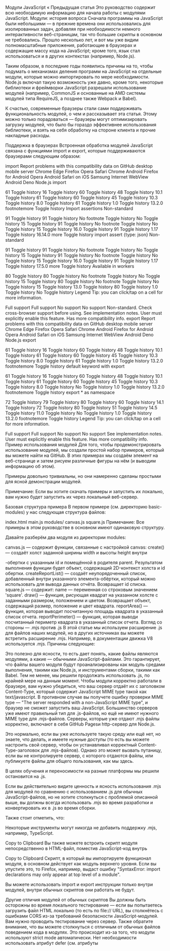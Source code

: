 Модули JavaScript
« Предыдущая статья
Это руководство содержит всю необходимую информацию для начала работы с модулями JavaScript.
Модули: история вопроса
Сначала программы на JavaScript были небольшими — в прежние времена они использовались для изолированных задач, добавляя при необходимости немного интерактивности веб-страницам, так что большие скрипты в основном не требовались. Прошло несколько лет, и вот мы уже видим полномасштабные приложения, работающие в браузерах и содержащие массу кода на JavaScript; кроме того, язык стал использоваться и в других контекстах (например, Node.js).

Таким образом, в последние годы появились причины на то, чтобы подумать о механизмах деления программ на JavaScript на отдельные модули, которые можно импортировать по мере необходимости. Node.js включал такую возможность уже давно, кроме того, некоторые библиотеки и фреймворки JavaScript разрешали использование модулей (например, CommonJS и основанные на AMD системы модулей типа RequireJS, а позднее также Webpack и Babel).

К счастью, современные браузеры стали сами поддерживать функциональность модулей, о чем и рассказывает эта статья. Этому можно только порадоваться — браузеры могут оптимизировать загрузку модулей, что было бы гораздо эффективнее использования библиотеки, и взять на себя обработку на стороне клиента и прочие накладные расходы.

Поддержка в браузерах
Встроенная обработка модулей JavaScript связана с функциями import и export, которые поддерживаются браузерами следующим образом:

import
Report problems with this compatibility data on GitHub
desktop mobile server
Chrome
Edge
Firefox
Opera
Safari
Chrome Android
Firefox for Android
Opera Android
Safari on iOS
Samsung Internet
WebView Android
Deno
Node.js
import

61
Toggle history
16
Toggle history
60
Toggle history
48
Toggle history
10.1
Toggle history
61
Toggle history
60
Toggle history
45
Toggle history
10.3
Toggle history
8.0
Toggle history
61
Toggle history
1.0
Toggle history
13.2.0
footnotemore
Toggle history
Import assertions
Non-standard

91
Toggle history
91
Toggle history
No
footnote
Toggle history
No
Toggle history
15
Toggle history
91
Toggle history
No
footnote
Toggle history
No
Toggle history
15
Toggle history
16.0
Toggle history
91
Toggle history
1.17
Toggle history
16.14.0
more
Toggle history
import assert {type: json}
Non-standard

91
Toggle history
91
Toggle history
No
footnote
Toggle history
No
Toggle history
15
Toggle history
91
Toggle history
No
footnote
Toggle history
No
Toggle history
15
Toggle history
16.0
Toggle history
91
Toggle history
1.17
Toggle history
17.5.0
more
Toggle history
Available in workers

80
Toggle history
80
Toggle history
No
footnote
Toggle history
No
Toggle history
15
Toggle history
80
Toggle history
No
footnote
Toggle history
No
Toggle history
15
Toggle history
13.0
Toggle history
80
Toggle history
1.0
Toggle history
No
Toggle history
Legend
Tip: you can click/tap on a cell for more information.

Full support
Full support
No support
No support
Non-standard. Check cross-browser support before using.
See implementation notes.
User must explicitly enable this feature.
Has more compatibility info.
export
Report problems with this compatibility data on GitHub
desktop mobile server
Chrome
Edge
Firefox
Opera
Safari
Chrome Android
Firefox for Android
Opera Android
Safari on iOS
Samsung Internet
WebView Android
Deno
Node.js
export

61
Toggle history
16
Toggle history
60
Toggle history
48
Toggle history
10.1
Toggle history
61
Toggle history
60
Toggle history
45
Toggle history
10.3
Toggle history
8.0
Toggle history
61
Toggle history
1.0
Toggle history
13.2.0
footnotemore
Toggle history
default keyword with export

61
Toggle history
16
Toggle history
60
Toggle history
48
Toggle history
10.1
Toggle history
61
Toggle history
60
Toggle history
45
Toggle history
10.3
Toggle history
8.0
Toggle history
No
Toggle history
1.0
Toggle history
13.2.0
footnotemore
Toggle history
export \* as namespace

72
Toggle history
79
Toggle history
80
Toggle history
60
Toggle history
14.1
Toggle history
72
Toggle history
80
Toggle history
51
Toggle history
14.5
Toggle history
11.0
Toggle history
No
Toggle history
1.0
Toggle history
13.2.0
footnotemore
Toggle history
Legend
Tip: you can click/tap on a cell for more information.

Full support
Full support
No support
No support
See implementation notes.
User must explicitly enable this feature.
Has more compatibility info.
Пример использования модулей
Для того, чтобы продемонстрировать использование модулей, мы создали простой набор примеров, который вы можете найти на GitHub. В этих примерах мы создаём элемент <canvas> на веб-странице и затем рисуем различные фигуры на нём (и выводим информацию об этом).

Примеры довольно тривиальны, но они намеренно сделаны простыми для ясной демонстрации модулей.

Примечание: Если вы хотите скачать примеры и запустить их локально, вам нужно будет запустить их через локальный веб-сервер.

Базовая структура примера
В первом примере (см. директорию basic-modules) у нас следующая структура файлов:

index.html
main.js
modules/
canvas.js
square.js
Примечание: Все примеры в этом руководстве в основном имеют одинаковую структуру.

Давайте разберём два модуля из директории modules:

canvas.js — содержит функции, связанные с настройкой canvas:
create() — создаёт холст заданной ширины width и высоты height внутри <div>-обертки с указанным id и помещённой в родителя parent. Результатом выполнения функции будет объект, содержащий 2D-контекст холста и id обертки.
createReportList() — создаёт неупорядоченный список, добавленный внутри указанного элемента-обёртки, который можно использовать для вывода данных отчёта. Возвращает id списка.
square.js — содержит:
name — переменная со строковым значением 'square'.
draw() — функция, рисующая квадрат на указанном холсте с заданными размером, положением и цветом. Возвращает объект, содержащий размер, положение и цвет квадрата.
reportArea() — функция, которая выводит посчитанную площадь квадрата в указанный список отчета.
reportPerimeter() — функция, которая выводи посчитанный периметр квадрата в указанный список отчета.
Взгляд со стороны — .mjs против .js
В этой статье мы используем расширение .js для файлов наших модулей, но в других источниках вы можете встретить расширение .mjs. Например, в документации движка V8 используется .mjs. Причины следующие:

Это полезно для ясности, то есть дает понять, какие файлы являются модулями, а какие — обычными JavaScript-файлами.
Это гарантирует, что файлы вашего модуля будут проанализированы как модуль средами выполнения, такими как Node.js, и инструментами сборки, такими как Babel.
Тем не менее, мы решили продолжать использовать .js, по крайней мере на данным момент. Чтобы модули корректно работали в браузере, вам нужно убедиться, что ваш сервер отдаёт их с заголовком Content-Type, который содержит JavaScript MIME type такой как text/javascript. В противном случае вы получете ошибку проверки MIME type — "The server responded with a non-JavaScript MIME type", и браузер не сможет запустить ваш JavaScript. Большинство серверов уже имеют правильный тип для .js-файлов, но ещё не имеют нужного MIME type для .mjs-файлов. Серверы, которые уже отдают .mjs файлы корректно, включают в себя GitHub Pagesи http-сервер для Node.js.

Это нормально, если вы уже используете такую среду или ещё нет, но знаете, что делать, и имеете нужные доступы (то есть вы можете настроить свой сервер, чтобы он устанавливал корректный Content-Type-заголовок для .mjs-файлов). Однако это может вызвать путаницу, если вы не контролируете сервер, с которого отдаются файлы, или публикуете файлы для общего пользования, как мы здесь.

В целях обучения и переносимости на разные платформы мы решили остановится на .js.

Если вы действительно видите ценность и ясность использования .mjs для модулей по сравнению с использованием .js для обычных JavaScript-файлов, но не хотите столкнуться с проблемой описанной выше, вы должны всегда использовать .mjs во время разработки и конвертировать их в .js во время сборки.

Также стоит отметить, что:

Некоторые инструменты могут никогда не добавить поддержку .mjs, например, TypeScript.

<script type="module"> атрибут используется для обозначения того, что файл является модулем. Вы увидите примеры использования данного атрибута ниже.
Экспорт функционала модуля
Первое, что нужно сделать, чтобы получить доступ к функционалу модуля, — экспортировать его. Это делается с помощью инструкции export.

Самый простой способ использовать экспорт — поместить конструкцию export перед любыми элементами, которые вы хотите экспортировать из модуля, например:

export const name = 'square';

export function draw(ctx, length, x, y, color) {
  ctx.fillStyle = color;
  ctx.fillRect(x, y, length, length);

  return {
    length: length,
    x: x,
    y: y,
    color: color
  };
}
Copy to Clipboard
Вы можете экспортировать var-, let-, const-переменные, и — как мы увидим позже — классы. Они должны быть в верхней области видимости, вы не можете использовать export внутри функции, например.

Более удобный способ экспорта всех элементов, которые вы хотите экспортировать,— использовать одну конструкцию export в конце файла модуля, где указать переменные, функции, классы, который вы хотите экспортировать, через запятую в фигурных скобках. Например:

export { name, draw, reportArea, reportPerimeter };
Copy to Clipboard
Импорт функционала в ваш скрипт
После того, как вы экспортировали некоторые функции из своего модуля, вам необходимо импортировать их в свой скрипт, чтобы иметь возможность использовать их. Самый простой способ сделать это:

import { name, draw, reportArea, reportPerimeter } from './modules/square.js';
Copy to Clipboard
Используйте конструкцию import, за которой следует разделенный запятыми список функций, которые вы хотите импортировать, заключённый в фигурные скобки, за которым следует ключевое слово from, за которым следует путь к файлу модуля — путь относительно корня сайта, который для нашего примера basic-modules будет равен /js-examples/modules/basic-modules.

Однако, мы написали путь немного иначе — мы используем (.) синтаксис, означающий "текущую директорию", за которым следует путь к файлу, который мы пытаемся найти. Это намного лучше, чем каждый раз записывать весь относительный путь, поскольку он короче и делает URL-адрес переносимым - пример все равно будет работать, если вы переместите его в другое место в иерархии сайта.

Так например:

/js-examples/modules/basic-modules/modules/square.js
становится

./modules/square.js
Вы можете найти подобные строки кода в файле main.js.

Примечание: В некоторых модульных системах вы можете опустить расширение файла и начальные /, ./, or ../ (например 'modules/square'). Это не работает в нативных JavaScript-модулях.

После того, как вы импортировали функции в свой скрипт, вы можете использовать их так же, как если бы они были определены в этом же файле. Следующий пример можно найти в main.js, сразу за строками импорта:

let myCanvas = create('myCanvas', document.body, 480, 320);
let reportList = createReportList(myCanvas.id);

let square1 = draw(myCanvas.ctx, 50, 50, 100, 'blue');
reportArea(square1.length, reportList);
reportPerimeter(square1.length, reportList);
Copy to Clipboard
**Примечание:**Хотя импортированные функции доступны в файле, они доступны только для чтения. Вы не можете изменить импортированную переменную, но вы всё равно можете изменять свойства у const-переменных. Кроме того, переменные импортируется как "live bindings" - это означает, что они могут меняться по значению, даже если вы не можете изменить привязку, в отличие от const.

Добавление модуля на HTML-страницу
Далее нам необходимо подключить модуль main.js на нашу HTML-страницу. Это очень похоже на то, как мы подключаем обычный скрипт на страницу, с некоторыми заметными отличиями.

Прежде всего, вам нужно добавить type="module" в <script>-элемент, чтобы объявить, что скрипт является модулем. Чтобы подключить модуль main.js, нужно написать следующее:

<script type="module" src="main.js"></script>

Copy to Clipboard
Вы также можете встроить скрипт модуля непосредственно в HTML-файл, поместив JavaScript-код внутрь <script>-элемента:

<script type="module">
  /* код JavaScript модуля */
</script>

Copy to Clipboard
Скрипт, в который вы импортируете функционал модуля, в основном действует как модуль верхнего уровня. Если вы упустите это, то Firefox, например, выдаст ошибку "SyntaxError: import declarations may only appear at top level of a module".

Вы можете использовать import и export инструкции только внутри модулей, внутри обычных скриптов они работать не будут.

Другие отличия модулей от обычных скриптов
Вы должны быть осторожны во время локального тестирование — если вы попытаетесь загрузить файл HTML локально (то есть по file:// URL), вы столкнётесь с ошибками CORS из-за требований безопасности JavaScript-модулей. Вам нужно проводить тестирование через сервер.
Также обратите внимание, что вы можете столкнуться с отличным от обычных файлов поведением кода в модулях. Это происходит из-за того, что модули используют strict mode автоматически.
Нет необходимости использовать атрибут defer (см. атрибуты <script> элемента) при загрузке модуля, модули являются deferred по умолчанию.
Модули выполняются только один раз, даже если на них есть ссылки в нескольких <script> тэгах.
И последнее, но не менее важное: давайте проясним это — функции модуля импортируются в область видимости одного скрипта, они недоступны в глобальной области видимости. Следовательно, вы сможете получить доступ к импортированному функционалу только в скрипте, в который он импортирован, и, например, вы не сможете получить к нему доступ из консоли JavaScript в DevTools. Вы по-прежнему будете получать синтаксические ошибки в DevTools, но вы не сможете использовать некоторые методы отладки, которые, возможно, ожидали использовать.
Экпорт по умолчанию против именнованого экспорта
Экспорты функций и переменных, которые мы использовали в примерах выше являются именованными экспортами — каждый элемент (будь то функция или const-переменная, например) упоминается по имени при экспорте, и это имя также используется для ссылки на него при импорте.

Существует также тип экспорта, который называется экспорт по умолчанию — это сделано для того, чтобы упростить использование экпортируемого функционала сторонним модулем, а также помогает модулям JavaScript взаимодействовать с существующими модульными системами CommonJS и AMD (это хорошо объясняется в статье ES6 в деталях: Модули от Джейсон Орендорфа — ищите по ключевому слову «Default exports»).

Давайте посмотрим на пример, и мы объясним, как это работает. В модуле square.js из нашего примера вы можете найти функцию randomSquare(), которая создаёт квардрат случайного цвета и размера со случайными координатами. Мы хотим экпортировать эту функции по умолчанию, поэтому в конце файла пишем следующее:

export default randomSquare;
Copy to Clipboard
Обратите внимание на отсутствие фигурных скобок.

Кстати, можно было бы определить функцию как анонимную и добавить к ней export default:

export default function(ctx) {
...
}
Copy to Clipboard
В нашем файле main.js мы импортируем функцию по умолчанию, используя эту строку:

import randomSquare from './modules/square.js';
Copy to Clipboard
Снова обратите внимание на отсутствие фигурных скобок. Такой синтакис допустим, поскольку для каждого модуля разрешен только один экспорт по умолчанию, и мы знаем, что это randomSquare. Вышеупомянутая строка является сокращением для:

import {default as randomSquare} from './modules/square.js';
Copy to Clipboard
Примечание: «as» синтаксис для переименования экспортируемых элементов поясняется ниже в разделе Переименование импорта и экcпорта.

Как избежать конфликтов имён
Пока что наши модули для рисования фигур на холсте работают нормально. Но что произойдёт, если мы попытаемся добавить модуль, который занимается рисованием другой фигуры, например круга или треугольника? С этими фигурами, вероятно, тоже будут связаны такие функции, как draw(), reportArea() и т.д.; если бы мы попытались импортировать разные функции с одним и тем же именем в один и тот же файл модуля верхнего уровня, мы бы столкнулись с конфликтами и ошибками.

К счастью, есть несколько способов обойти это. Мы рассмотрим их в следующих разделах.

Переименование импорта и экспорта
Внутри фигурных скобок инструкций import и export вы можете использовать ключевое слово as вместе с новым именем функционала, чтобы задать ему новое имя, которое вы будете использовать для него внутри модуля верхнего уровня.

Так, например, оба следующих элемента будут выполнять одну и ту же работу, хотя и немного по-разному:

// внутри module.js
export {
function1 as newFunctionName,
function2 as anotherNewFunctionName
};

// внутри main.js
import { newFunctionName, anotherNewFunctionName } from './modules/module.js';
Copy to Clipboard
// внутри module.js
export { function1, function2 };

// внутри main.js
import { function1 as newFunctionName,
function2 as anotherNewFunctionName } from './modules/module.js';
Copy to Clipboard
Давайте посмотрим на реальный пример. В нашей renaming директории вы увидите ту же модульную систему, что и в предыдущем примере, за исключением того, что мы добавили модули circle.js и triangle.js для рисования кругов и треугольников и создания отчетов по ним.

Внутри каждого из этих модулей у нас есть функции с одинаковыми именами, которые экспортируются, и поэтому у каждого из них есть один и тот же оператор export внизу файла:

export { name, draw, reportArea, reportPerimeter };
Copy to Clipboard
Если бы в main.js при их импорте мы попытались использовать

import { name, draw, reportArea, reportPerimeter } from './modules/square.js';
import { name, draw, reportArea, reportPerimeter } from './modules/circle.js';
import { name, draw, reportArea, reportPerimeter } from './modules/triangle.js';
Copy to Clipboard
то браузер выдал бы ошибку — "SyntaxError: redeclaration of import name" (Firefox).

Вместо этого нам нужно переименовать импорт, чтобы он был уникальным:

import { name as squareName,
draw as drawSquare,
reportArea as reportSquareArea,
reportPerimeter as reportSquarePerimeter } from './modules/square.js';

import { name as circleName,
draw as drawCircle,
reportArea as reportCircleArea,
reportPerimeter as reportCirclePerimeter } from './modules/circle.js';

import { name as triangleName,
draw as drawTriangle,
reportArea as reportTriangleArea,
reportPerimeter as reportTrianglePerimeter } from './modules/triangle.js';
Copy to Clipboard
Обратите внимание, что вместо этого вы можете решить проблему в файлах модуля, например.

// внутри square.js
export { name as squareName,
draw as drawSquare,
reportArea as reportSquareArea,
reportPerimeter as reportSquarePerimeter };
Copy to Clipboard
// внутри main.js
import { squareName, drawSquare, reportSquareArea, reportSquarePerimeter } from './modules/square.js';
Copy to Clipboard
И это сработало бы точно так же. Какой способ вы будете использовать, зависит от вас, однако, возможно, имеет смысл оставить код модуля в покое и внести изменения в импорт. Это особенно важно, когда вы импортируете из сторонних модулей, над которыми у вас нет никакого контроля.

Создание объекта модуля
Вышеупомянутый способ работает нормально, но он немного запутан и многословен. Существует решение получше — импортировать функции каждого модуля внутри объекта модуля. Для этого используется следующая синтаксическая форма:

import \* as Module from './modules/module.js';
Copy to Clipboard
Эта конструкция берёт все экспорты, доступные внутри module.js и делает их доступными в качестве свойств объекта Module, фактически давая ему собственное пространство имен. Так например:

Module.function1()
Module.function2()
Copy to Clipboard
и т.д.

Опять же, давайте посмотрим на реальный пример. Если вы посмотрите на нашу директорию module-objects, вы снова увидите тот же самый пример, но переписанный с учётом преимуществ этого нового синтаксиса. В модулях все экспорты представлены в следующей простой форме:

export { name, draw, reportArea, reportPerimeter };
Copy to Clipboard
С другой стороны, импорт выглядит так:

import \* as Canvas from './modules/canvas.js';

import _ as Square from './modules/square.js';
import _ as Circle from './modules/circle.js';
import \* as Triangle from './modules/triangle.js';
Copy to Clipboard
В каждом случае теперь вы можете получить доступ к импорту модуля под указанным свойством объекта, например:

let square1 = Square.draw(myCanvas.ctx, 50, 50, 100, 'blue');
Square.reportArea(square1.length, reportList);
Square.reportPerimeter(square1.length, reportList);
Copy to Clipboard
Таким образом, теперь вы можете написать код точно так же, как и раньше (при условии, что вы включаете имена объектов там, где это необходимо), и импорт будет намного более аккуратным.

Модули и классы
Как мы намекали ранее, вы также можете экспортировать и импортировать классы — это ещё один способ избежать конфликтов в вашем коде, и он особенно полезен, если у вас уже есть код модуля, написанный в объектно-ориентированном стиле.

Вы можете увидеть пример нашего модуля для рисования фигур, переписанного с помощью классов ES в нашей classes директории. В качестве примера, файл square.js теперь содержит всю свою функциональность в одном классе:

class Square {
constructor(ctx, listId, length, x, y, color) {
...
}

draw() {
...
}

...
}
Copy to Clipboard
который мы затем экспортируем:

export { Square };
Copy to Clipboard
Далее в main.js, мы импортируем его так:

import { Square } from './modules/square.js';
Copy to Clipboard
А затем используем импортированный класс, чтобы нарисовать наш квадрат:

let square1 = new Square(myCanvas.ctx, myCanvas.listId, 50, 50, 100, 'blue');
square1.draw();
square1.reportArea();
square1.reportPerimeter();
Copy to Clipboard
Агрегирующие модули
Возможны случаи, когда вы захотите объединить модули вместе. У вас может быть несколько уровней зависимостей, где вы хотите упростить вещи, объединив несколько подмодулей в один родительский модуль. Это возможно с использованием следующего синтаксиса экспорта в родительском модуле:

export \* from 'x.js'
export { name } from 'x.js'
Copy to Clipboard
Для примера посмотрите на нашу директорию module-aggregation. В этом примере (на основе нашего предыдущего примера с классами) у нас есть дополнительный модуль с именем shapes.js, который собирает функциональность circle.js, square.js и triangle.js вместе. Мы также переместили наши подмодули в дочернюю директорию внутри директории modules под названием shape. Итак, структура модуля в этом примере:

modules/
canvas.js
shapes.js
shapes/
circle.js
square.js
triangle.js
В каждом из подмодулей экспорт имеет одинаковую форму, например:

export { Square };
Copy to Clipboard
Далее идет агрегирование. Внутри shapes.js, мы добавляем следующие строки:

export { Square } from './shapes/square.js';
export { Triangle } from './shapes/triangle.js';
export { Circle } from './shapes/circle.js';
Copy to Clipboard
Они берут экспорт из отдельных подмодулей и фактически делают их доступными из модуля shape.js.

Примечание: Экспорты, указанные в shape.js, по сути перенаправляются через файл и на самом деле там не существуют, поэтому вы не сможете написать какой-либо полезный связанный код внутри того же файла.

Итак, теперь в файле main.js мы можем получить доступ ко всем трём классам модулей, заменив:

import { Square } from './modules/square.js';
import { Circle } from './modules/circle.js';
import { Triangle } from './modules/triangle.js';
Copy to Clipboard
на единственную строку кода:

import { Square, Circle, Triangle } from './modules/shapes.js';
Copy to Clipboard
Динамическая загрузка модулей
Самая свежая возмжность JavaScript-модулей доступная в браузерах,— это динамическая загрузка модулей. Это позволяет вам динамически загружать модули только тогда, когда они необходимы, вместо того, чтобы загружать всё заранее. Это даёт очевидные преимущества в производительности — давайте продолжим читать и посмотрим, как это работает.

Поддержка динамической загрузки модулей позволяет вызывать import() в качестве функции, передав ей аргументом путь к модулю. Данный вызов возвращает Promise, который резолвится объектом модуля (см. Создание объекта модуля), предоставляя вам доступ к экспорту указанного модуля, например:

import('./modules/myModule.js')
.then((module) => {
// делаем что-то с функционалом из импортированного модуля
});
Copy to Clipboard
Давайте посмотрим на пример. В директории dynamic-module-imports у нас есть ещё один пример, основанный на примере наших классов. Однако на этот раз мы ничего не рисуем на холсте при загрузке страницы. Вместо этого мы добавляем на страницу три кнопки — «Circle», «Square» и «Triangle», которые при нажатии динамически загружают требуемый модуль, а затем используют его для рисования указанной фигуры.

В этом примере мы внесли изменения только в наши index.html и main.js — экспорт модуля остается таким же, как и раньше.

Далее в main.js мы взяли ссылку на каждую кнопку, используя вызов document.querySelector():

let squareBtn = document.querySelector('.square');
Copy to Clipboard
Затем мы добавляем обработчик событий на каждую кнопку, чтобы при нажатии соответствующий модуль динамически загружался и использовался для рисования фигуры:

squareBtn.addEventListener('click', () => {
import('./modules/square.js').then((Module) => {
let square1 = new Module.Square(myCanvas.ctx, myCanvas.listId, 50, 50, 100, 'blue');
square1.draw();
square1.reportArea();
square1.reportPerimeter();
})
});
Copy to Clipboard
Обратите внимание: поскольку выполнение Promise возвращает объект модуля, класс затем становится подкомпонентом объекта, поэтому теперь для получения доступа к конструктору нам нужно добавить к нему Module., например Module.Square(...).

Устранение проблем
Вот несколько советов, которые могут помочь вам, если вам не удаётся заставить ваши модули работать. Не стесняйтесь дополнять список, если найдете что-то ещё!

Мы упоминали об этом раньше, но повторяем:.js-файлы должны быть загружены с MIME-type равным text/javascript (или любым другим JavaScript-совместимым MIME-type, но text/javascript является рекомендованным), в противном случае вы получите ошибку проверки MIME-type, например — "The server responded with a non-JavaScript MIME type".
Если вы попытаетесь загрузить HTML-файл локально (то есть по ссылке file://), вы столкнетесь с ошибками CORS из-за требований безопасности JavaScript-модулей. Вам нужно проводить тестирование через сервер. GitHub pages идеально для этого подходят, так как отдают .js-файлы с нужным MIME-type.
Поскольку .mjs — нестандартное расширение файла, некоторые операционные системы могут его не распознать или попытаться заменить на что-то другое. Например, мы обнаружили, что macOS незаметно добавляла .js в конец файлов .mjs, а затем автоматически скрывала расширение файла. Таким образом, все наши файлы на самом деле имели название типа x.mjs.js. Когда мы отключили автоматическое скрытие расширений файлов и научили macOS принимать .mjs, всё стало в порядке.
